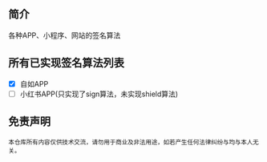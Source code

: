 ## 简介
各种APP、小程序、网站的签名算法

## 所有已实现签名算法列表
- [x] 自如APP
- [ ] 小红书APP(只实现了sign算法，未实现shield算法)

## 免责声明
    本仓库所有内容仅供技术交流，请勿用于商业及非法用途，如若产生任何法律纠纷与均与本人无关。